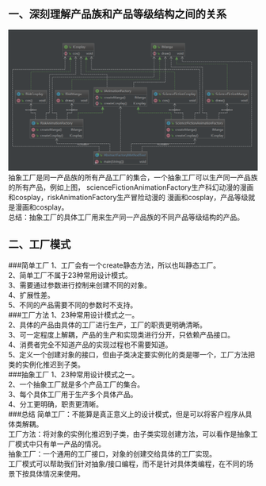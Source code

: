 ## 一、深刻理解产品族和产品等级结构之间的关系
![抽象工厂](abstractfactorymethod/抽象工厂.png)
抽象工厂是同一产品族的所有产品工厂的集合，一个抽象工厂可以生产同一产品族的所有产品，例如上图，
scienceFictionAnimationFactory生产科幻动漫的漫画和cosplay，riskAnimationFactory生产冒险动漫的
漫画和cosplay，产品等级就是漫画和cosplay。
<br>总结：抽象工厂的具体工厂用来生产同一产品族的不同产品等级结构的产品。
## 二、工厂模式  
###简单工厂
1、工厂会有一个create静态方法，所以也叫静态工厂。  
2、简单工厂不属于23种常用设计模式。  
3、需要通过参数进行控制来创建不同的对象。  
4、扩展性差。  
5、不同的产品需要不同的参数时不支持。  
###工厂方法
1、23种常用设计模式之一。  
2、具体的产品由具体的工厂进行生产，工厂的职责更明确清晰。  
3、可一定程度上解耦，产品的生产和实现类进行分开，只依赖产品接口。  
4、消费者完全不知道产品的实现过程也不需要知道。  
5、定义一个创建对象的接口，但由子类决定要实例化的类是哪一个，工厂方法把类的实例化推迟到子类。  
###抽象工厂
1、23种常用设计模式之一。  
2、一个抽象工厂就是多个产品工厂的集合。  
3、每个具体工厂用于生产多个具体产品。  
4、分工更明确，职责更清晰。  
###总结
简单工厂：不能算是真正意义上的设计模式，但是可以将客户程序从具体类解耦。  
工厂方法：将对象的实例化推迟到子类，由子类实现创建方法，可以看作是抽象工厂模式中只有单一产品的情况。  
抽象工厂：一个通用的工厂接口，对象的创建交给具体的工厂实现。  
工厂模式可以帮助我们针对抽象/接口编程，而不是针对具体类编程，在不同的场景下按具体情况来使用。


